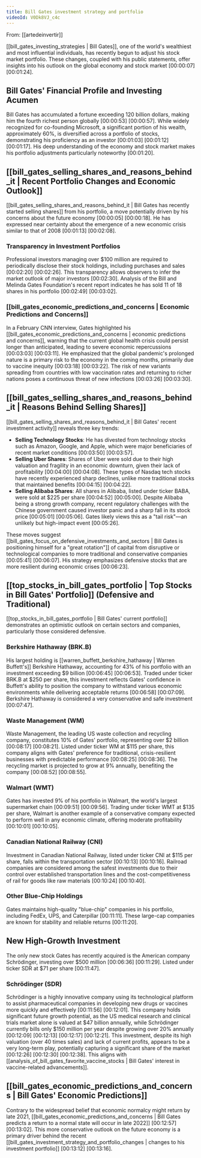 ```yaml
---
title: Bill Gates investment strategy and portfolio
videoId: V0Dk8VJ_c4c
---
```


From: [[artedeinvertir]] <br/> 

[[bill_gates_investing_strategies | Bill Gates]], one of the world's wealthiest and most influential individuals, has recently begun to adjust his stock market portfolio. These changes, coupled with his public statements, offer insights into his outlook on the global economy and stock market <a class="yt-timestamp" data-t="00:00:07">[00:00:07]</a> <a class="yt-timestamp" data-t="00:01:24">[00:01:24]</a>.

## Bill Gates' Financial Profile and Investing Acumen

Bill Gates has accumulated a fortune exceeding 120 billion dollars, making him the fourth richest person globally <a class="yt-timestamp" data-t="00:00:53">[00:00:53]</a> <a class="yt-timestamp" data-t="00:00:57">[00:00:57]</a>. While widely recognized for co-founding Microsoft, a significant portion of his wealth, approximately 60%, is diversified across a portfolio of stocks, demonstrating his proficiency as an investor <a class="yt-timestamp" data-t="00:01:03">[00:01:03]</a> <a class="yt-timestamp" data-t="00:01:12">[00:01:12]</a> <a class="yt-timestamp" data-t="00:01:17">[00:01:17]</a>. His deep understanding of the economy and stock market makes his portfolio adjustments particularly noteworthy <a class="yt-timestamp" data-t="00:01:20">[00:01:20]</a>.

## [[bill_gates_selling_shares_and_reasons_behind_it | Recent Portfolio Changes and Economic Outlook]]

[[bill_gates_selling_shares_and_reasons_behind_it | Bill Gates has recently started selling shares]] from his portfolio, a move potentially driven by his concerns about the future economy <a class="yt-timestamp" data-t="00:00:05">[00:00:05]</a> <a class="yt-timestamp" data-t="00:00:18">[00:00:18]</a>. He has expressed near certainty about the emergence of a new economic crisis similar to that of 2008 <a class="yt-timestamp" data-t="00:01:13">[00:01:13]</a> <a class="yt-timestamp" data-t="00:02:08">[00:02:08]</a>.

### Transparency in Investment Portfolios
Professional investors managing over $100 million are required to periodically disclose their stock holdings, including purchases and sales <a class="yt-timestamp" data-t="00:02:20">[00:02:20]</a> <a class="yt-timestamp" data-t="00:02:26">[00:02:26]</a>. This transparency allows observers to infer the market outlook of major investors <a class="yt-timestamp" data-t="00:02:30">[00:02:30]</a>. Analysis of the Bill and Melinda Gates Foundation's recent report indicates he has sold 11 of 18 shares in his portfolio <a class="yt-timestamp" data-t="00:02:49">[00:02:49]</a> <a class="yt-timestamp" data-t="00:03:02">[00:03:02]</a>.

### [[bill_gates_economic_predictions_and_concerns | Economic Predictions and Concerns]]
In a February CNN interview, Gates highlighted his [[bill_gates_economic_predictions_and_concerns | economic predictions and concerns]], warning that the current global health crisis could persist longer than anticipated, leading to severe economic repercussions <a class="yt-timestamp" data-t="00:03:03">[00:03:03]</a> <a class="yt-timestamp" data-t="00:03:11">[00:03:11]</a>. He emphasized that the global pandemic's prolonged nature is a primary risk to the economy in the coming months, primarily due to vaccine inequity <a class="yt-timestamp" data-t="00:03:18">[00:03:18]</a> <a class="yt-timestamp" data-t="00:03:22">[00:03:22]</a>. The risk of new variants spreading from countries with low vaccination rates and returning to richer nations poses a continuous threat of new infections <a class="yt-timestamp" data-t="00:03:26">[00:03:26]</a> <a class="yt-timestamp" data-t="00:03:30">[00:03:30]</a>.

## [[bill_gates_selling_shares_and_reasons_behind_it | Reasons Behind Selling Shares]]

[[bill_gates_selling_shares_and_reasons_behind_it | Bill Gates' recent investment activity]] reveals three key trends:

*   **Selling Technology Stocks**: He has divested from technology stocks such as Amazon, Google, and Apple, which were major beneficiaries of recent market conditions <a class="yt-timestamp" data-t="00:03:50">[00:03:50]</a> <a class="yt-timestamp" data-t="00:03:57">[00:03:57]</a>.
*   **Selling Uber Shares**: Shares of Uber were sold due to their high valuation and fragility in an economic downturn, given their lack of profitability <a class="yt-timestamp" data-t="00:04:00">[00:04:00]</a> <a class="yt-timestamp" data-t="00:04:08">[00:04:08]</a>. These types of Nasdaq tech stocks have recently experienced sharp declines, unlike more traditional stocks that maintained benefits <a class="yt-timestamp" data-t="00:04:15">[00:04:15]</a> <a class="yt-timestamp" data-t="00:04:22">[00:04:22]</a>.
*   **Selling Alibaba Shares**: All shares in Alibaba, listed under ticker BABA, were sold at $225 per share <a class="yt-timestamp" data-t="00:04:52">[00:04:52]</a> <a class="yt-timestamp" data-t="00:05:00">[00:05:00]</a>. Despite Alibaba being a strong growth company, recent regulatory challenges with the Chinese government caused investor panic and a sharp fall in its stock price <a class="yt-timestamp" data-t="00:05:01">[00:05:01]</a> <a class="yt-timestamp" data-t="00:05:06">[00:05:06]</a>. Gates likely views this as a "tail risk"—an unlikely but high-impact event <a class="yt-timestamp" data-t="00:05:26">[00:05:26]</a>.

These moves suggest [[bill_gates_focus_on_defensive_investments_and_sectors | Bill Gates is positioning himself for a "great rotation"]] of capital from disruptive or technological companies to more traditional and conservative companies <a class="yt-timestamp" data-t="00:05:41">[00:05:41]</a> <a class="yt-timestamp" data-t="00:06:07">[00:06:07]</a>. His strategy emphasizes defensive stocks that are more resilient during economic crises <a class="yt-timestamp" data-t="00:06:23">[00:06:23]</a>.

## [[top_stocks_in_bill_gates_portfolio | Top Stocks in Bill Gates' Portfolio]] (Defensive and Traditional)

[[top_stocks_in_bill_gates_portfolio | Bill Gates' current portfolio]] demonstrates an optimistic outlook on certain sectors and companies, particularly those considered defensive.

### Berkshire Hathaway (BRK.B)
His largest holding is [[warren_buffett_berkshire_hathaway | Warren Buffett's]] Berkshire Hathaway, accounting for 43% of his portfolio with an investment exceeding $9 billion <a class="yt-timestamp" data-t="00:06:45">[00:06:45]</a> <a class="yt-timestamp" data-t="00:06:53">[00:06:53]</a>. Traded under ticker BRK.B at $250 per share, this investment reflects Gates' confidence in Buffett's ability to position the company to withstand various economic environments while delivering acceptable returns <a class="yt-timestamp" data-t="00:06:58">[00:06:58]</a> <a class="yt-timestamp" data-t="00:07:09">[00:07:09]</a>. Berkshire Hathaway is considered a very conservative and safe investment <a class="yt-timestamp" data-t="00:07:47">[00:07:47]</a>.

### Waste Management (WM)
Waste Management, the leading US waste collection and recycling company, constitutes 10% of Gates' portfolio, representing over $2 billion <a class="yt-timestamp" data-t="00:08:17">[00:08:17]</a> <a class="yt-timestamp" data-t="00:08:21">[00:08:21]</a>. Listed under ticker WM at $115 per share, this company aligns with Gates' preference for traditional, crisis-resilient businesses with predictable performance <a class="yt-timestamp" data-t="00:08:25">[00:08:25]</a> <a class="yt-timestamp" data-t="00:08:36">[00:08:36]</a>. The recycling market is projected to grow at 9% annually, benefiting the company <a class="yt-timestamp" data-t="00:08:52">[00:08:52]</a> <a class="yt-timestamp" data-t="00:08:55">[00:08:55]</a>.

### Walmart (WMT)
Gates has invested 9% of his portfolio in Walmart, the world's largest supermarket chain <a class="yt-timestamp" data-t="00:09:51">[00:09:51]</a> <a class="yt-timestamp" data-t="00:09:56">[00:09:56]</a>. Trading under ticker WMT at $135 per share, Walmart is another example of a conservative company expected to perform well in any economic climate, offering moderate profitability <a class="yt-timestamp" data-t="00:10:01">[00:10:01]</a> <a class="yt-timestamp" data-t="00:10:05">[00:10:05]</a>.

### Canadian National Railway (CNI)
Investment in Canadian National Railway, listed under ticker CNI at $115 per share, falls within the transportation sector <a class="yt-timestamp" data-t="00:10:13">[00:10:13]</a> <a class="yt-timestamp" data-t="00:10:16">[00:10:16]</a>. Railroad companies are considered among the safest investments due to their control over established transportation lines and the cost-competitiveness of rail for goods like raw materials <a class="yt-timestamp" data-t="00:10:24">[00:10:24]</a> <a class="yt-timestamp" data-t="00:10:40">[00:10:40]</a>.

### Other Blue-Chip Holdings
Gates maintains high-quality "blue-chip" companies in his portfolio, including FedEx, UPS, and Caterpillar <a class="yt-timestamp" data-t="00:11:11">[00:11:11]</a>. These large-cap companies are known for stability and reliable returns <a class="yt-timestamp" data-t="00:11:20">[00:11:20]</a>.

## New High-Growth Investment

The only new stock Gates has recently acquired is the American company Schrödinger, investing over $500 million <a class="yt-timestamp" data-t="00:06:36">[00:06:36]</a> <a class="yt-timestamp" data-t="00:11:29">[00:11:29]</a>. Listed under ticker SDR at $71 per share <a class="yt-timestamp" data-t="00:11:47">[00:11:47]</a>.

### Schrödinger (SDR)
Schrödinger is a highly innovative company using its technological platform to assist pharmaceutical companies in developing new drugs or vaccines more quickly and effectively <a class="yt-timestamp" data-t="00:11:56">[00:11:56]</a> <a class="yt-timestamp" data-t="00:12:01">[00:12:01]</a>. This company holds significant future growth potential, as the US medical research and clinical trials market alone is valued at $47 billion annually, while Schrödinger currently bills only $150 million per year despite growing over 20% annually <a class="yt-timestamp" data-t="00:12:09">[00:12:09]</a> <a class="yt-timestamp" data-t="00:12:13">[00:12:13]</a> <a class="yt-timestamp" data-t="00:12:17">[00:12:17]</a> <a class="yt-timestamp" data-t="00:12:21">[00:12:21]</a>. This investment, despite its high valuation (over 40 times sales) and lack of current profits, appears to be a very long-term play, potentially capturing a significant share of the market <a class="yt-timestamp" data-t="00:12:26">[00:12:26]</a> <a class="yt-timestamp" data-t="00:12:30">[00:12:30]</a> <a class="yt-timestamp" data-t="00:12:38">[00:12:38]</a>. This aligns with [[analysis_of_bill_gates_favorite_vaccine_stocks | Bill Gates' interest in vaccine-related advancements]].

## [[bill_gates_economic_predictions_and_concerns | Bill Gates' Economic Predictions]]

Contrary to the widespread belief that economic normalcy might return by late 2021, [[bill_gates_economic_predictions_and_concerns | Bill Gates predicts a return to a normal state will occur in late 2022]] <a class="yt-timestamp" data-t="00:12:57">[00:12:57]</a> <a class="yt-timestamp" data-t="00:13:02">[00:13:02]</a>. This more conservative outlook on the future economy is a primary driver behind the recent [[bill_gates_investment_strategy_and_portfolio_changes | changes to his investment portfolio]] <a class="yt-timestamp" data-t="00:13:12">[00:13:12]</a> <a class="yt-timestamp" data-t="00:13:16">[00:13:16]</a>.